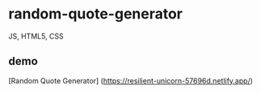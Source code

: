 # random-quote-generator
JS, HTML5, CSS

## demo
[Random Quote Generator] (https://resilient-unicorn-57696d.netlify.app/)
